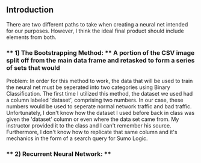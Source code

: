 ## Introduction 

There are two different paths to take when creating a neural net intended for our purposes. However, I think the ideal final product should include elements from both. 

### ** 1) The Bootstrapping Method: ** A portion of the CSV image split off from the main data frame and retasked to form a series of sets that would 

Problem: In order for this method to work, the data that will be used to train the neural net must be seperated into two categories using Binary Classification. The first time I utilized this method, the dataset we used had a column labeled 'dataset', comprising two numbers. In our case, these numbers would be used to seperate normal network traffic and bad traffic. Unfortunately, I don't know how the dataset I used before back in class was given the 'dataset' column or even where the data set came from. My instructor provided it to the class and I can't remember his source. Furthermore, I don't know how to replicate that same column and it's mechanics in the form of a search query for Sumo Logic. 

### ** 2) Recurrent Neural Network: ** 
